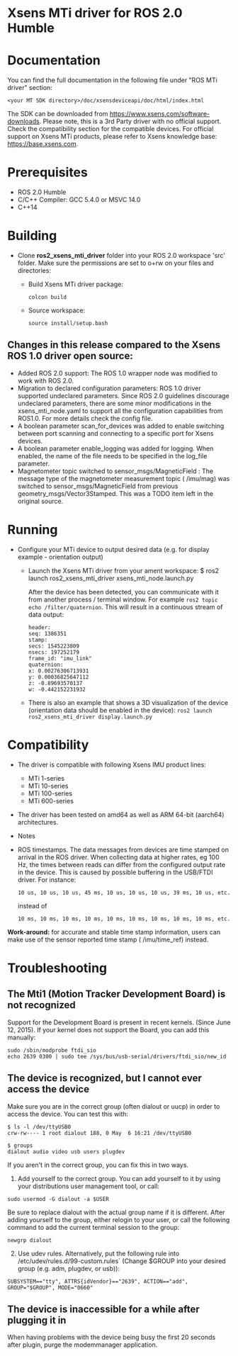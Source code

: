 # Xsens MTi driver for ROS 2.0 Humble

# Documentation

You can find the full documentation in the following file under "ROS MTi driver" section:

```
<your MT SDK directory>/doc/xsensdeviceapi/doc/html/index.html
```

The SDK can be downloaded from https://www.xsens.com/software-downloads. Please note,
this is a 3rd Party driver with no official support. Check the compatibility section for the compatible devices. For
official support on Xsens MTi products, please refer to Xsens knowledge base: https://base.xsens.com.

# Prerequisites

* ROS 2.0 Humble
* C/C++ Compiler: GCC 5.4.0 or MSVC 14.0
* C++14

# Building

* Clone **ros2_xsens_mti_driver** folder into your ROS 2.0 workspace 'src' folder.
  Make sure the permissions are set to o+rw on your files and directories:

    * Build Xsens MTi driver package:
      ```shell
      colcon build
      ```

    * Source workspace:
      ```shell
      source install/setup.bash
      ```

## Changes in this release compared to the Xsens ROS 1.0 driver open source:

* Added ROS 2.0 support: The ROS 1.0 wrapper node was modified to work with ROS 2.0.
* Migration to declared configuration parameters: ROS 1.0 driver supported undeclared parameters. Since ROS 2.0
  guidelines discourage undeclared parameters, there are some minor modifications in the xsens_mti_node.yaml to support
  all the configuration capabilities from ROS1.0. For more details check the config file.
* A boolean parameter scan_for_devices was added to enable switching between port scanning and connecting to a specific
  port for Xsens devices.
* A boolean parameter enable_logging was added for logging. When enabled, the name of the file needs to be specified in
  the log_file parameter.
* Magnetometer topic switched to sensor_msgs/MagneticField : The message type of the magnetometer measurement topic (
  /imu/mag) was switched to sensor_msgs/MagneticField from previous geometry_msgs/Vector3Stamped. This was a TODO item
  left in the original source.

# Running

* Configure your MTi device to output desired data (e.g. for display example - orientation output)

    * Launch the Xsens MTi driver from your ament workspace:
      $ ros2 launch ros2_xsens_mti_driver xsens_mti_node.launch.py

      After the device has been detected, you can communicate with it from another process / terminal window.
      For example `ros2 topic echo /filter/quaternion`. This will result in a continuous stream of data output:
      ```shell
      header:
      seq: 1386351
      stamp:
      secs: 1545223809
      nsecs: 197252179
      frame_id: "imu_link"
      quaternion:
      x: 0.00276306713931
      y: 0.00036825647112
      z: -0.89693570137
      w: -0.442152231932
      ```

    * There is also an example that shows a 3D visualization of the device (orientation data should be enabled in the
      device): `ros2 launch ros2_xsens_mti_driver display.launch.py`

# Compatibility

* The driver is compatible with following Xsens IMU product lines:
    * MTi 1-series
    * MTi 10-series
    * MTi 100-series
    * MTi 600-series
* The driver has been tested on amd64 as well as ARM 64-bit (aarch64) architectures.

* Notes

* ROS timestamps. The data messages from devices are time stamped on arrival in the ROS driver.
  When collecting data at higher rates, eg 100 Hz, the times between reads can differ from the configured
  output rate in the device. This is caused by possible buffering in the USB/FTDI driver. For instance:

    ```shell
    10 us, 10 us, 10 us, 45 ms, 10 us, 10 us, 10 us, 39 ms, 10 us, etc.
    ``` 

  instead of

    ```shell
    10 ms, 10 ms, 10 ms, 10 ms, 10 ms, 10 ms, 10 ms, 10 ms, 10 ms, etc.
    ``` 

**Work-around:** for accurate and stable time stamp information, users can make use of the sensor reported time stamp (
/imu/time_ref) instead.

# Troubleshooting

## The Mti1 (Motion Tracker Development Board) is not recognized

Support for the Development Board is present in recent kernels.
(Since June 12, 2015). If your kernel does not support the Board, you can add this manually:

```shell
sudo /sbin/modprobe ftdi_sio
echo 2639 0300 | sudo tee /sys/bus/usb-serial/drivers/ftdi_sio/new_id

```

## The device is recognized, but I cannot ever access the device

Make sure you are in the correct group (often dialout or uucp) in order to access the device.
You can test this with:

```shell
$ ls -l /dev/ttyUSB0
crw-rw---- 1 root dialout 188, 0 May  6 16:21 /dev/ttyUSB0

$ groups
dialout audio video usb users plugdev
```

If you aren't in the correct group, you can fix this in two ways.

1. Add yourself to the correct group. You can add yourself to it by using your distributions user management tool, or
   call:

```shell
sudo usermod -G dialout -a $USER
```

Be sure to replace dialout with the actual group name if it is different. After adding yourself to the group, either
relogin to your user, or call the following command to add the current terminal session to the group:

```shell
newgrp dialout
```

2. Use udev rules. Alternatively, put the following rule into /etc/udev/rules.d/99-custom.rules` (Change $GROUP into
   your
   desired group (e.g. adm, plugdev, or usb)):

```shell
SUBSYSTEM=="tty", ATTRS{idVendor}=="2639", ACTION=="add", GROUP="$GROUP", MODE="0660"
```

## The device is inaccessible for a while after plugging it in

When having problems with the device being busy the first 20 seconds after plugin,
purge the modemmanager application.
